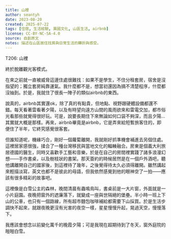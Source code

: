 ```yaml
---
title: 山裡
author: seantyh
date: 2023-08-20
created: 2025-07-22
tags: [住宿, 生活經驗, 異國文化, 山區生活, airbnb]
license: CC-BY-NC-SA-4.0
source: 自創原文
notes: 描述在山區居住找房與日常生活的轉折與感受。
---
```

T206: 山裡

終於脫離觀光客模式。

在來之前就一直被威脅這邊住處很難找：如果不是學生，不住分租套房，宿舍是沒指望的；獨立套房純靠運氣。我什麼都不是，想當初還因為搞不清楚程序，什麼都沒抽到。於是，我就住了很長一陣子的類似airbnb的東西。

說真的，airbnb其實還ok，除了真的有點貴，但地點、視野跟硬體設備都還不錯。每天看著雲看著夕陽，以及有時望向遠方山間的風雨欲來和雷電交加，都市俗光看那些就覺得很好玩。可是，說要長期住下來無論如何口袋不夠深，而且夕陽...其實就大概是那樣。再來，airbnb畢竟是airbnb，它是弄來給短暫旅客住的，即便住了半年，它終究感覺很客套。

但誰知道呢，機緣巧合，剛好一個蘿蔔離開，我就剛好抓準機會補進去另個住處。這裡居家感很強，揉合了一種台灣移民與當地文化的輻輳融合。房東是個義大利旅居德國的醫生，同時又喜歡手工藝和音樂，於是在自己的房間裡實踐了諸多浪漫幻想——手作書桌，以及樹枝狀的書架。那天簽約的時候居然是在一個戶外酒吧，聽他講離開自己的國家後，到這裡待了幾年，之後覺得待太久必須得離開。雖然講起來輕描淡寫，英文也都不是彼此的母語，但我依然感覺到他的眼神空了一拍——應該有很多精彩的故事吧。

這裡像是白雪公主的森林，晚間清晨有蟲鳴鳥叫，書桌前是一大片窗，外面就是一小片庭園。夜晚把窗外的遮廉落下，就變成一座與世隔絕的堡壘。半小時一班上下山的公車，也只有一個路線，所有超市麵包咖啡補給都需要下山採買。於是生活步調快不起來，就跟夜晚更沒有光害的夜空一樣，星星慢慢升起，晃過天空，慢慢落下。

我應該會想念以前變化萬千的晚霞夕陽；可是我現在超期待到了冬天，窗外庭院的皚皚白雪。